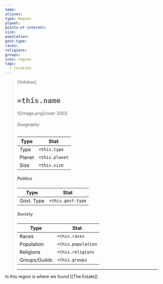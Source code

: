 ```yaml
---
name: 
aliases: 
type: Region
planet: 
points-of-interest: 
size: 
population: 
govt-type: 
races: 
religions: 
groups: 
icon: region
tags:
  - location
---
```

> [!infobox]
> # `=this.name`
> ![[image.png|cover 200]]
> ###### Geography
> | Type | Stat |
> | ---- | ---- |
> | Type | `=this.type` |
> |  Planet | `=this.planet` |
> |  Size    | `=this.size`   |
> 
> ##### Politics
> | Type | Stat |
> | ---- | ---- |
> | Govt. Type | `=this.govt-type` |
> 
> ##### Society
> | Type | Stat |
> | ---- | ---- |
> | Races | `=this.races` |
> | Population | `=this.population` |
> | Religions | `=this.religions` |
> | Groups/Guilds | `=this.groups`|
> ---

In this region is where we found [[The Estate]]